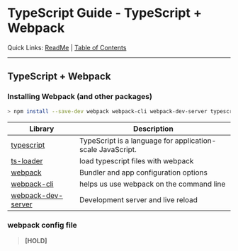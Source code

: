 # TypeScript Guide - TypeScript + Webpack
Quick Links: [ReadMe](../README.md) | [Table of Contents](./docs/00-index.md)

---

## TypeScript + Webpack

### Installing Webpack (and other packages)

```sh
> npm install --save-dev webpack webpack-cli webpack-dev-server typescript ts-loader
```

| Library       | Description |
|---------------|-------------|
| [typescript](https://www.npmjs.com/package/typescript) | TypeScript is a language for application-scale JavaScript. |
| [ts-loader](https://www.npmjs.com/package/ts-loader) | load typescript files with webpack |
| [webpack](https://webpack.js.org/) | Bundler and app configuration options |
| [webpack-cli](https://webpack.js.org/) | helps us use webpack on the command line |
| [webpack-dev-server](https://webpack.js.org/) | Development server and live reload |


### webpack config file

> **[HOLD]**